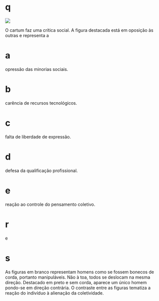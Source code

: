 # q
![](https://firebasestorage.googleapis.com/v0/b/firebase-enemio.appspot.com/o/questoes%2F465%2F5f841186-e1c3-48e3-f7a1-e5ef1155b345.png?alt=media\&token=303d2ae9-f8e3-40a3-a474-b668494f2689)

O cartum faz uma crítica social. A figura destacada está em oposição às outras e representa a

# a
opressão das minorias sociais.

# b
carência de recursos tecnológicos.

# c
falta de liberdade de expressão.

# d
defesa da qualificação profissional.

# e
reação ao controle do pensamento coletivo.

# r
e

# s
As figuras em branco representam homens como se fossem bonecos de corda, portanto manipuláveis. Não à toa, todos se deslocam na mesma direção. Destacado em preto e sem corda, aparece um único homem pondo-se em direção contrária. O contraste entre as figuras tematiza a reação do indivíduo à alienação da coletividade.
